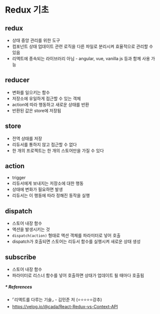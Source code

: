 # Redux 기초

## redux
- 상태 중앙 관리를 위한 도구
- 컴포넌트 상태 업데이트 관련 로직을 다른 파일로 분리시켜 효율적으로 관리할 수 있음
- 리액트에 종속되는 라이브러리 아님 - angular, vue, vanilla js 등과 함께 사용 가능

## reducer
- 변화를 일으키는 함수
- 저장소에 유일하게 접근할 수 있는 객체
- action에 따라 행동하고 새로운 상태를 반환
- 반환된 값은 store에 저장됨

## store
- 전역 상태를 저장
- 리듀서를 통하지 않고 접근할 수 없다
- 한 개의 프로젝트는 한 개의 스토어만을 가질 수 있다

## action
- trigger
- 리듀서에게 보내지는 저장소에 대한 행동
- 상태에 변화가 필요하면 발생
- 리듀서는 이 행동에 따라 정해진 동작을 실행

## dispatch
- 스토어 내장 함수
- 액션을 발생시키는 것
- `dispatch(action)` 형태로 액션 객체를 파라미터로 넣어 호출
- dispatch가 호출되면 스토어는 리듀서 함수를 실행시켜 새로운 상태 생성

## subscribe
- 스토어 내장 함수
- 파라미터로 리스너 함수를 넣어 호출하면 상태가 업데이트 될 때마다 호출됨

##### * References
- ⌜리액트를 다루는 기술⌟ - 김민준 저 (⭐⭐⭐⭐⭐️강추)
- https://velog.io/@cada/React-Redux-vs-Context-API
